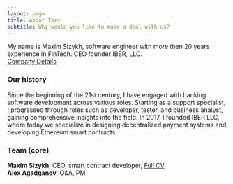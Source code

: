 ```yaml
---
layout: page
title: About Iber
subtitle: Why would you like to make a deal with us?
---
```


My name is Maxim Sizykh, software engineer with more then 20 years experience in FinTech.
CEO founder IBER, LLC.  
[Company Details](https://tochka.com/my/168f14e23e64430b8b463a3cfce28ac1)  

### Our history

Since the beginning of the 21st century, I have engaged with banking software development across various roles. Starting as a support specialist, I progressed through roles such as developer, tester, and business analyst, gaining comprehensive insights into the field. In 2017, I founded IBER LLC, where today we specialize in designing decentralized payment systems and developing Ethereum smart contracts. 

### Team (core)
**Maxim Sizykh**, CEO, smart contract developer, [Full CV](https://goo.gl/TokaGv)    
**Alex Agadganov**, Q&A, PM



